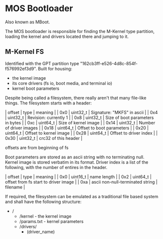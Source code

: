 # MOS Bootloader

Also known as MBoot.

The MOS bootloader is responsible for finding the M-Kernel type partition, loading the kernel and drivers located there and jumping to it.

## M-Kernel FS

Identified with the GPT partition type "162cb3ff-e526-4d8c-854f-f576992ef3d9". Built for housing:

- the kernel image
- its core drivers (fs io, boot media, and terminal io)
- kernel boot parameters

Despite being called a filesystem, there really aren't that many file-like things.
The filesystem starts with a header:

| offset | type | meaning |
| 0x0 | uint32_t | Signature: "MKFS" in ascii |
| 0x4 | uint32_t | Revision: currently 1 |
| 0x8 | uint32_t | Size of boot parameters in bytes |
| 0xc | uint64_t | Size of kernel image |
| 0x14 | uint32_t | Number of driver images |
| 0x18 | uint64_t | Offset to boot parameters |
| 0x20 | uint64_t | Offset to kernel image |
| 0x28 | uint64_t | Offset to driver index |
| 0x30 | uint32_t | crc32 of this header |

offsets are from beginning of fs

Boot parameters are stored as an ascii string with no terminating null.
Kernel image is stored verbatim in its format.
Driver index is a list of the following, with the number of entires in the header.

| offset | type | meaning |
| 0x0 | uint16_t | name length |
| 0x2 | uint64_t | offset from fs start to driver image |
| 0xa | ascii non-null-terminated string | filename |

If required, the filesystem can be emulated as a traditional file based system and shall have the following structure:

- /
  - /kernel - the kernel image
  - /params.txt - kernel parameters
  - /drivers/
    - (driver_name)


